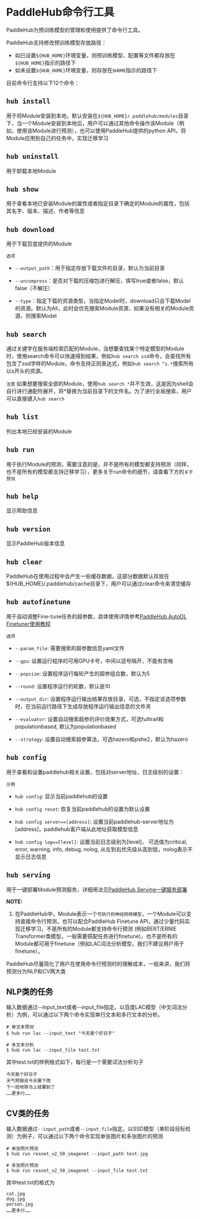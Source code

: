 # PaddleHub命令行工具

PaddleHub为预训练模型的管理和使用提供了命令行工具。

PaddleHub支持修改预训练模型存放路径：
* 如已设置`${HUB_HOME}`环境变量，则预训练模型、配置等文件都存放在`${HUB_HOME}`指示的路径下
* 如未设置`${HUB_HOME}`环境变量，则存放在`$HOME`指示的路径下

目前命令行支持以下12个命令：

## `hub install`

用于将Module安装到本地，默认安装在`${HUB_HOME}/.paddlehub/modules`目录下，当一个Module安装到本地后，用户可以通过其他命令操作该Module（例如，使用该Module进行预测），也可以使用PaddleHub提供的python API，将Module应用到自己的任务中，实现迁移学习

## `hub uninstall`

用于卸载本地Module

## `hub show`

用于查看本地已安装Module的属性或者指定目录下确定的Module的属性，包括其名字、版本、描述、作者等信息

## `hub download`

用于下载百度提供的Module

`选项`
* `--output_path`：用于指定存放下载文件的目录，默认为当前目录

* `--uncompress`：是否对下载的压缩包进行解压，填写true或者false，默认false（不解压）

* `--type`：指定下载的资源类型，当指定Model时，download只会下载Model的资源。默认为All，此时会优先搜索Module资源，如果没有相关的Module资源，则搜索Model

## `hub search`

通过关键字在服务端检索匹配的Module，当想要查找某个特定模型的Module时，使用search命令可以快速得到结果，例如`hub search ssd`命令，会查找所有包含了ssd字样的Module，命令支持正则表达式，例如`hub search ^s.*`搜索所有以s开头的资源。

`注意`
如果想要搜索全部的Module，使用`hub search *`并不生效，这是因为shell会自行进行通配符展开，将*替换为当前目录下的文件名。为了进行全局搜索，用户可以直接键入`hub search`

## `hub list`

列出本地已经安装的Module

## `hub run`

用于执行Module的预测，需要注意的是，并不是所有的模型都支持预测（同样，也不是所有的模型都支持迁移学习），更多关于run命令的细节，请查看下方的`关于预测`

## `hub help`

显示帮助信息

## `hub version`

显示PaddleHub版本信息

## `hub clear`

PaddleHub在使用过程中会产生一些缓存数据，这部分数据默认存放在${HUB_HOME}/.paddlehub/cache目录下，用户可以通过clear命令来清空缓存

## `hub autofinetune`

用于自动调整Fine-tune任务的超参数，具体使用详情参考[PaddleHub AutoDL Finetuner使用教程](https://github.com/PaddlePaddle/PaddleHub/blob/release/v1.4/tutorial/autofinetune.md)

`选项`
* `--param_file`: 需要搜索的超参数信息yaml文件

* `--gpu`: 设置运行程序的可用GPU卡号，中间以逗号隔开，不能有空格

* `--popsize`: 设置程序运行每轮产生的超参组合数，默认为5

* `--round`: 设置程序运行的轮数，默认是10

* `--output_dir`: 设置程序运行输出结果存放目录，可选，不指定该选项参数时，在当前运行路径下生成存放程序运行输出信息的文件夹

* `--evaluator`: 设置自动搜索超参的评价效果方式，可选fulltrail和populationbased, 默认为populationbased

* `--strategy`: 设置自动搜索超参算法，可选hazero和pshe2，默认为hazero


## `hub config`
用于查看和设置paddlehub相关设置，包括对server地址、日志级别的设置：

`示例`
* `hub config`: 显示当前paddlehub的设置

* `hub config reset`: 恢复当前paddlehub的设置为默认设置

* `hub config server==[address]`: 设置当前paddlehub-server地址为[address]，paddlehub客户端从此地址获取模型信息

* `hub config log==[level]`: 设置当前日志级别为[level]， 可选值为critical, error, warning, info, debug, nolog, 从左到右优先级从高到低，nolog表示不显示日志信息

## `hub serving`

用于一键部署Module预测服务，详细用法见[PaddleHub Serving一键服务部署](serving.md)

**NOTE:**

1. 在PaddleHub中，Module表示一个`可执行的神经网络模型`，一个Module可以支持直接命令行预测，也可以配合PaddleHub Finetune API，通过少量代码实现迁移学习。不是所有的Module都支持命令行预测 (例如BERT/ERNIE Transformer类模型，一般需要搭配任务进行finetune)，也不是所有的Module都可用于finetune（例如LAC词法分析模型，我们不建议用户用于finetune）。

PaddleHub尽量简化了用户在使用命令行预测时的理解成本，一般来讲，我们将预测分为NLP和CV两大类

## NLP类的任务
输入数据通过--input_text或者--input_file指定。以百度LAC模型（中文词法分析）为例，可以通过以下两个命令实现单行文本和多行文本的分析。

```shell
# 单文本预测
$ hub run lac --input_text "今天是个好日子"
```
```shell
# 多文本分析
$ hub run lac --input_file test.txt
```

其中test.txt的样例格式如下，每行是一个需要词法分析句子

```
今天是个好日子
天气预报说今天要下雨
下一班地铁马上就要到了
……更多行……
```

## CV类的任务
输入数据通过`--input_path`或者`--input_file`指定。以SSD模型（单阶段目标检测）为例子，可以通过以下两个命令实现单张图片和多张图片的预测

```shell
# 单张照片预测
$ hub run resnet_v2_50_imagenet --input_path test.jpg
```
```shell
# 多张照片预测
$ hub run resnet_v2_50_imagenet --input_file test.txt
```
其中test.txt的格式为
```
cat.jpg
dog.jpg
person.jpg
……更多行……
```
